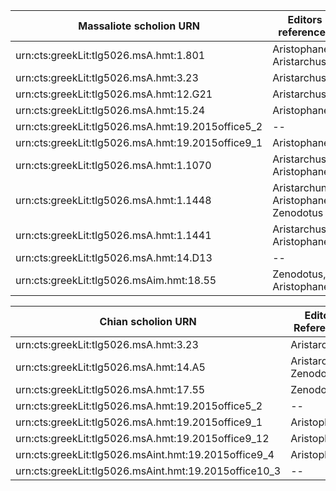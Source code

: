 

|  Massaliote scholion URN | Editors referenced   |
|---|---|
|urn:cts:greekLit:tlg5026.msA.hmt:1.801   | Aristophanes, Aristarchus  |
|urn:cts:greekLit:tlg5026.msA.hmt:3.23| Aristarchus   |
|urn:cts:greekLit:tlg5026.msA.hmt:12.G21  | Aristarchus  |
|urn:cts:greekLit:tlg5026.msA.hmt:15.24| Aristophanes  |
|urn:cts:greekLit:tlg5026.msA.hmt:19.2015office5_2  | --  |
|urn:cts:greekLit:tlg5026.msA.hmt:19.2015office9_1   |  Aristophanes |
|urn:cts:greekLit:tlg5026.msA.hmt:1.1070   | Aristarchus, Aristophanes  |
|urn:cts:greekLit:tlg5026.msA.hmt:1.1448   | Aristarchun, Aristophanes, Zenodotus  |
|urn:cts:greekLit:tlg5026.msA.hmt:1.1441   | Aristarchus, Aristophanes  |
|urn:cts:greekLit:tlg5026.msA.hmt:14.D13   | --  |
|urn:cts:greekLit:tlg5026.msAim.hmt:18.55   | Zenodotus, Aristophanes  |

| Chian scholion URN  | Editors Referenced  |
|---|---|
|urn:cts:greekLit:tlg5026.msA.hmt:3.23  | Aristarchus  |
|urn:cts:greekLit:tlg5026.msA.hmt:14.A5   | Aristarchus, Zenodotus  |
|urn:cts:greekLit:tlg5026.msA.hmt:17.55| Zenodotus  |
|urn:cts:greekLit:tlg5026.msA.hmt:19.2015office5_2   | --  |
|urn:cts:greekLit:tlg5026.msA.hmt:19.2015office9_1   | Aristophanes  |
|urn:cts:greekLit:tlg5026.msA.hmt:19.2015office9_12   | Aristophanes  |
|urn:cts:greekLit:tlg5026.msAint.hmt:19.2015office9_4   | Aristophanes  |
|urn:cts:greekLit:tlg5026.msAint.hmt:19.2015office10_3   | --  |
